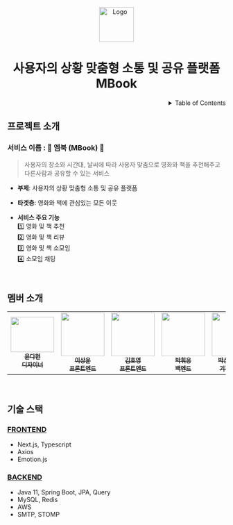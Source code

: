 <!-- PROJECT LOGO -->
<div align="center">
<img src="https://user-images.githubusercontent.com/81291090/208279388-1a7c053e-46f0-4b6d-85fd-0ae52e27b215.png" alt="Logo" width="80" > 
  <h1>사용자의 상황 맞춤형 소통 및 공유 플랫폼 MBook</h1>

</div>

<!-- TABLE OF CONTENTS -->
<details align="right">
  <summary>Table of Contents</summary>
    <div><a href="#프로젝트-소개">프로젝트 소개</a></div>
    <div><a href="#멤버-소개">멤버 소개</a></div>
    <div><a href="#기술-스택">기술 스택</a></div>
</details>


## 프로젝트 소개

### 서비스 이름 : 📕 엠북 (MBook) 📕

> 사용자의 장소와 시간대, 날씨에 따라 사용자 맞춤으로 영화와 책을 추천해주고 다른사람과 공유할 수 있는 서비스

- **부제**: 사용자의 상황 맞춤형 소통 및 공유 플랫폼

- **타겟층**: 영화와 책에 관심있는 모든 이웃

- **서비스 주요 기능**<br/>
  1️⃣ 영화 및 책 추천<br/>
  2️⃣ 영화 및 책 리뷰<br/>
  3️⃣ 영화 및 책 소모임<br/>
  4️⃣ 소모임 채팅

<br/>

## 멤버 소개

<table>
  <tr>
    <td align="center">
      <a href="#">
        <img src="https://user-images.githubusercontent.com/81291090/208234083-45f21198-688c-4385-a35f-d8be03dd3ecb.jpg" width="100px;" height="81px;" alt="" /><br />
        <sub>
          <b>윤다현</b><br />
          <b>디자이너</b>
        </sub>
      </a>
    </td>
    <td align="center">
      <a href="https://github.com/biscrab">
        <img src="https://avatars.githubusercontent.com/u/77564428" width="100px;" alt="" /><br />
        <sub>
          <b>이상운</b><br />
          <b>프론트엔드</b>
        </sub>
      </a>
    </td>
    <td align="center">
      <a href="https://github.com/beargame123">
        <img src="https://avatars.githubusercontent.com/u/81502235" width="100px;" alt="" /><br />
        <sub>
          <b>김호영</b><br />
          <b>프론트엔드</b>
        </sub>
      </a>
    </td>
    <td align="center">
      <a href="https://github.com/wheeeung">
        <img src="https://avatars.githubusercontent.com/u/81683181" width="100px;" alt="" /><br />
        <sub>
          <b>박휘응</b><br />
          <b>백엔드</b>
        </sub>
      </a>
    </td>
    <td align="center">
      <a href="https://github.com/skmn3">
        <img src="https://avatars.githubusercontent.com/skmn3" width="100px;" alt="" /><br />
        <sub>
          <b>박상진(팀장)</b><br />
          <b>기획 및 PM</b>
        </sub>
      </a>
    </td>
  </tr>
</table>

<br/>


## 기술 스택

### [FRONTEND](https://github.com/Mbook-APPJAM/MBook_FrontEnd)

- Next.js, Typescript
- Axios
- Emotion.js

### [BACKEND](https://github.com/Mbook-APPJAM/MBook_Server)

- Java 11, Spring Boot, JPA, Query
- MySQL, Redis
- AWS
- SMTP, STOMP

<br/>
